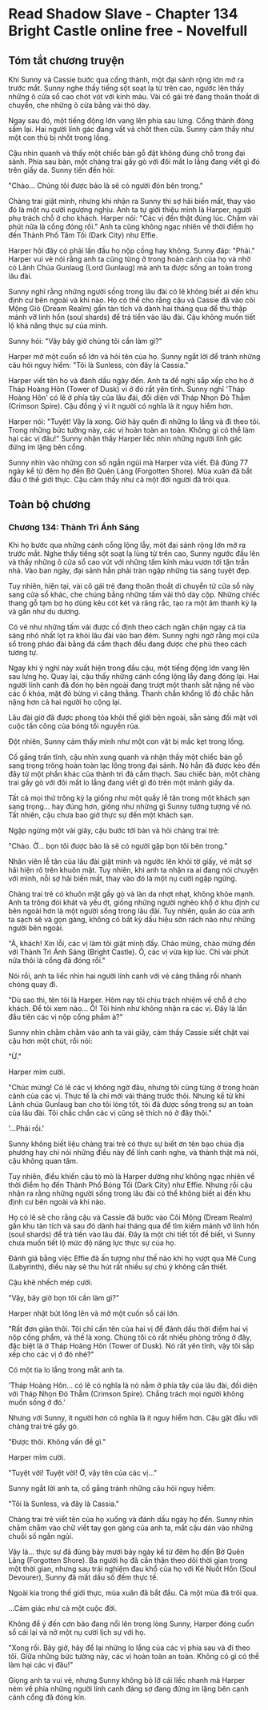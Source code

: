 # Read Shadow Slave - Chapter 134 Bright Castle online free - Novelfull

## Tóm tắt chương truyện

Khi Sunny và Cassie bước qua cổng thành, một đại sảnh rộng lớn mở ra trước mắt. Sunny nghe thấy tiếng sột soạt lạ từ trên cao, ngước lên thấy những ô cửa sổ cao chót vót với kính màu. Vài cô gái trẻ đang thoăn thoắt di chuyển, che những ô cửa bằng vải thô dày.

Ngay sau đó, một tiếng động lớn vang lên phía sau lưng. Cổng thành đóng sầm lại. Hai người lính gác đang vất vả chốt then cửa. Sunny cảm thấy như một con thú bị nhốt trong lồng.

Cậu nhìn quanh và thấy một chiếc bàn gỗ đặt không đúng chỗ trong đại sảnh. Phía sau bàn, một chàng trai gầy gò với đôi mắt lo lắng đang viết gì đó trên giấy da. Sunny tiến đến hỏi:

"Chào... Chúng tôi được bảo là sẽ có người đón bên trong."

Chàng trai giật mình, nhưng khi nhận ra Sunny thì sợ hãi biến mất, thay vào đó là một nụ cười ngượng nghịu. Anh ta tự giới thiệu mình là Harper, người phụ trách chỗ ở cho khách. Harper nói: "Các vị đến thật đúng lúc. Chậm vài phút nữa là cổng đóng rồi." Anh ta cũng không ngạc nhiên về thời điểm họ đến Thành Phố Tăm Tối (Dark City) như Effie.

Harper hỏi đây có phải lần đầu họ nộp cống hay không. Sunny đáp: "Phải." Harper vui vẻ nói rằng anh ta cũng từng ở trong hoàn cảnh của họ và nhờ có Lãnh Chúa Gunlaug (Lord Gunlaug) mà anh ta được sống an toàn trong lâu đài.

Sunny nghĩ rằng những người sống trong lâu đài có lẽ không biết ai đến khu định cư bên ngoài và khi nào. Họ có thể cho rằng cậu và Cassie đã vào cõi Mộng Gió (Dream Realm) gần tàn tích và dành hai tháng qua để thu thập mảnh vỡ linh hồn (soul shards) để trả tiền vào lâu đài. Cậu không muốn tiết lộ khả năng thực sự của mình.

Sunny hỏi: "Vậy bây giờ chúng tôi cần làm gì?"

Harper mở một cuốn sổ lớn và hỏi tên của họ. Sunny ngắt lời để tránh những câu hỏi nguy hiểm: "Tôi là Sunless, còn đây là Cassia."

Harper viết tên họ và đánh dấu ngày đến. Anh ta đề nghị sắp xếp cho họ ở Tháp Hoàng Hôn (Tower of Dusk) vì ở đó rất yên tĩnh. Sunny nghĩ 'Tháp Hoàng Hôn' có lẽ ở phía tây của lâu đài, đối diện với Tháp Nhọn Đỏ Thẫm (Crimson Spire). Cậu đồng ý vì ít người có nghĩa là ít nguy hiểm hơn.

Harper nói: "Tuyệt! Vậy là xong. Giờ hãy quên đi những lo lắng và đi theo tôi. Trong những bức tường này, các vị hoàn toàn an toàn. Không gì có thể làm hại các vị đâu!" Sunny nhận thấy Harper liếc nhìn những người lính gác đứng im lặng bên cổng.

Sunny nhìn vào những con số ngắn ngủi mà Harper vừa viết. Đã đúng 77 ngày kể từ đêm họ đến Bờ Quên Lãng (Forgotten Shore). Mùa xuân đã bắt đầu ở thế giới thực. Cậu cảm thấy như cả một đời người đã trôi qua.

## Toàn bộ chương

### Chương 134: Thành Trì Ánh Sáng

Khi họ bước qua những cánh cổng lộng lẫy, một đại sảnh rộng lớn mở ra trước mắt. Nghe thấy tiếng sột soạt lạ lùng từ trên cao, Sunny ngước đầu lên và thấy những ô cửa sổ cao vút với những tấm kính màu vươn tới tận trần nhà. Vào ban ngày, đại sảnh hẳn phải tràn ngập những tia sáng tuyệt đẹp.

Tuy nhiên, hiện tại, vài cô gái trẻ đang thoăn thoắt di chuyển từ cửa sổ này sang cửa sổ khác, che chúng bằng những tấm vải thô dày cộp. Những chiếc thang gỗ tạm bợ họ dùng kêu cót két và răng rắc, tạo ra một âm thanh kỳ lạ và gần như du dương.

Có vẻ như những tấm vải được cố định theo cách ngăn chặn ngay cả tia sáng nhỏ nhất lọt ra khỏi lâu đài vào ban đêm. Sunny nghi ngờ rằng mọi cửa sổ trong pháo đài bằng đá cẩm thạch đều đang được che phủ theo cách tương tự.

Ngay khi ý nghĩ này xuất hiện trong đầu cậu, một tiếng động lớn vang lên sau lưng họ. Quay lại, cậu thấy những cánh cổng lộng lẫy đang đóng lại. Hai người lính canh đã đón họ bên ngoài đang trượt một thanh sắt nặng nề vào các ổ khóa, mặt đỏ bừng vì căng thẳng. Thanh chắn khổng lồ đó chắc hẳn nặng hơn cả hai người họ cộng lại.

Lâu đài giờ đã được phong tỏa khỏi thế giới bên ngoài, sẵn sàng đối mặt với cuộc tấn công của bóng tối nguyền rủa.

Đột nhiên, Sunny cảm thấy mình như một con vật bị mắc kẹt trong lồng.

Cố gắng trấn tĩnh, cậu nhìn xung quanh và nhận thấy một chiếc bàn gỗ sang trọng trông hoàn toàn lạc lõng trong đại sảnh. Nó hẳn đã được kéo đến đây từ một phần khác của thành trì đá cẩm thạch. Sau chiếc bàn, một chàng trai gầy gò với đôi mắt lo lắng đang viết gì đó trên một mảnh giấy da.

Tất cả mọi thứ trông kỳ lạ giống như một quầy lễ tân trong một khách sạn sang trọng... hay đúng hơn, giống như những gì Sunny tưởng tượng về nó. Tất nhiên, cậu chưa bao giờ thực sự đến một khách sạn.

Ngập ngừng một vài giây, cậu bước tới bàn và hỏi chàng trai trẻ:

"Chào. Ờ... bọn tôi được bảo là sẽ có người gặp bọn tôi bên trong."

Nhân viên lễ tân của lâu đài giật mình và ngước lên khỏi tờ giấy, vẻ mặt sợ hãi hiện rõ trên khuôn mặt. Tuy nhiên, khi anh ta nhận ra ai đang nói chuyện với mình, nỗi sợ hãi biến mất, thay vào đó là một nụ cười ngập ngừng.

Chàng trai trẻ có khuôn mặt gầy gò và làn da nhợt nhạt, không khỏe mạnh. Anh ta trông đói khát và yếu ớt, giống những người nghèo khổ ở khu định cư bên ngoài hơn là một người sống trong lâu đài. Tuy nhiên, quần áo của anh ta sạch sẽ và gọn gàng, không có bất kỳ dấu hiệu sờn rách nào như những người bên ngoài.

"À, khách! Xin lỗi, các vị làm tôi giật mình đấy. Chào mừng, chào mừng đến với Thành Trì Ánh Sáng (Bright Castle). Ồ, các vị vừa kịp lúc. Chỉ vài phút nữa thôi là cổng đã đóng rồi."

Nói rồi, anh ta liếc nhìn hai người lính canh với vẻ căng thẳng rồi nhanh chóng quay đi.

"Dù sao thì, tên tôi là Harper. Hôm nay tôi chịu trách nhiệm về chỗ ở cho khách. Để tôi xem nào... Ồ! Tôi hình như không nhận ra các vị. Đây là lần đầu tiên các vị nộp cống phẩm à?"

Sunny nhìn chằm chằm vào anh ta vài giây, cảm thấy Cassie siết chặt vai cậu hơn một chút, rồi nói:

"Ừ."

Harper mỉm cười.

"Chúc mừng! Có lẽ các vị không ngờ đâu, nhưng tôi cũng từng ở trong hoàn cảnh của các vị. Thực tế là chỉ mới vài tháng trước thôi. Nhưng kể từ khi Lãnh chúa Gunlaug ban cho tôi lòng tốt, tôi đã được sống trong sự an toàn của lâu đài. Tôi chắc chắn các vị cũng sẽ thích nó ở đây thôi."

'...Phải rồi.'

Sunny không biết liệu chàng trai trẻ có thực sự biết ơn tên bạo chúa địa phương hay chỉ nói những điều này để lính canh nghe, và thành thật mà nói, cậu không quan tâm.

Tuy nhiên, điều khiến cậu tò mò là Harper dường như không ngạc nhiên về thời điểm họ đến Thành Phố Bóng Tối (Dark City) như Effie. Nhưng rồi cậu nhận ra rằng những người sống trong lâu đài có thể không biết ai đến khu định cư bên ngoài và khi nào.

Họ có lẽ sẽ cho rằng cậu và Cassie đã bước vào Cõi Mộng (Dream Realm) gần khu tàn tích và sau đó dành hai tháng qua để tìm kiếm mảnh vỡ linh hồn (soul shards) để trả tiền vào lâu đài. Đây là một chi tiết tốt để biết, vì Sunny chưa muốn tiết lộ mức độ năng lực thực sự của họ.

Đánh giá bằng việc Effie đã ấn tượng như thế nào khi họ vượt qua Mê Cung (Labyrinth), điều này sẽ thu hút rất nhiều sự chú ý không cần thiết.

Cậu khẽ nhếch mép cười.

"Vậy, bây giờ bọn tôi cần làm gì?"

Harper nhặt bút lông lên và mở một cuốn sổ cái lớn.

"Rất đơn giản thôi. Tôi chỉ cần tên của hai vị để đánh dấu thời điểm hai vị nộp cống phẩm, và thế là xong. Chúng tôi có rất nhiều phòng trống ở đây, đặc biệt là ở Tháp Hoàng Hôn (Tower of Dusk). Nó rất yên tĩnh, vậy tôi sắp xếp cho các vị ở đó nhé?"

Có một tia lo lắng trong mắt anh ta.

'Tháp Hoàng Hôn... có lẽ có nghĩa là nó nằm ở phía tây của lâu đài, đối diện với Tháp Nhọn Đỏ Thẫm (Crimson Spire). Chẳng trách mọi người không muốn sống ở đó.'

Nhưng với Sunny, ít người hơn có nghĩa là ít nguy hiểm hơn. Cậu gật đầu với chàng trai trẻ gầy gò.

"Được thôi. Không vấn đề gì."

Harper mỉm cười.

"Tuyệt vời! Tuyệt vời! Ờ, vậy tên của các vị..."

Sunny ngắt lời anh ta, cố gắng tránh những câu hỏi nguy hiểm:

"Tôi là Sunless, và đây là Cassia."

Chàng trai trẻ viết tên của họ xuống và đánh dấu ngày họ đến. Sunny nhìn chằm chằm vào chữ viết tay gọn gàng của anh ta, mắt cậu dán vào những chuỗi số ngắn ngủi.

Vậy là... thực sự đã đúng bảy mươi bảy ngày kể từ đêm họ đến Bờ Quên Lãng (Forgotten Shore). Ba người họ đã cẩn thận theo dõi thời gian trong một thời gian, nhưng sau trải nghiệm đau khổ của họ với Kẻ Nuốt Hồn (Soul Devourer), Sunny đã mất dấu số đếm thực tế.

Ngoài kia trong thế giới thực, mùa xuân đã bắt đầu. Cả một mùa đã trôi qua.

...Cảm giác như cả một cuộc đời.

Không để ý đến cơn bão đang nổi lên trong lòng Sunny, Harper đóng cuốn sổ cái lại và nở một nụ cười lịch sự với họ.

"Xong rồi. Bây giờ, hãy để lại những lo lắng của các vị phía sau và đi theo tôi. Giữa những bức tường này, các vị hoàn toàn an toàn. Không có gì có thể làm hại các vị đâu!"

Giọng anh ta vui vẻ, nhưng Sunny không bỏ lỡ cái liếc nhanh mà Harper ném về phía những người lính canh đáng sợ đang đứng im lặng bên cạnh cánh cổng đã đóng kín.
